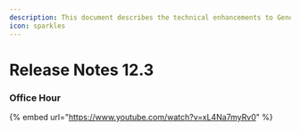 ```yaml
---
description: This document describes the technical enhancements to Generate version 12.3.
icon: sparkles
---
```


# Release Notes 12.3

### Office Hour

{% embed url="https://www.youtube.com/watch?v=xL4Na7myRv0" %}

